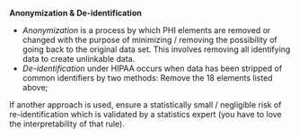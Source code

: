 **Anonymization & De-identification**

* *Anonymization* is a process by which PHI elements are removed or changed with the purpose of minimizing / removing the possibility of going back to the original data set. This involves removing all identifying data to create unlinkable data.
* *De-identification* under HIPAA occurs when data has been stripped of common identifiers by two methods:
Remove the 18 elements listed above;

If another approach is used, ensure a statistically small / negligible risk of re-identification which is validated by a statistics expert (you have to love the interpretability of that rule).